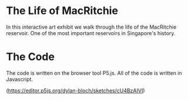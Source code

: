 # The Life of MacRitchie
In this interactive art exhibit we walk through the life of the MacRitchie reservoir. One of the most important reservoirs in Singapore's history.

# The Code
The code is written on the browser tool P5.js. All of the code is written in Javascript.

(https://editor.p5js.org/dylan-bloch/sketches/cU4BzAIVI)
